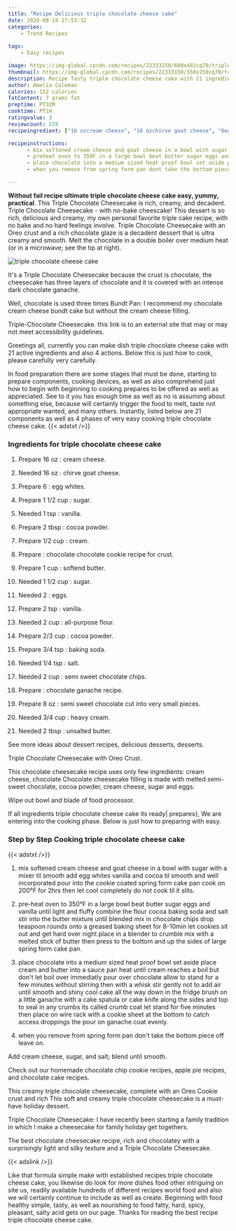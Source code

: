 ```yaml
---
title: "Recipe Delicious triple chocolate cheese cake"
date: 2020-08-19 17:53:32
categories:
    - Trend Recipes
    
tags:
    - Easy recipes

image: https://img-global.cpcdn.com/recipes/22333150/680x482cq70/triple-chocolate-cheese-cake-recipe-main-photo.jpg
thumbnail: https://img-global.cpcdn.com/recipes/22333150/350x250cq70/triple-chocolate-cheese-cake-recipe-main-photo.jpg
description: Recipe Tasty triple chocolate cheese cake with 21 ingredients and 4 stages of easy cooking.
author: Amelia Coleman
calories: 152 calories
fatContent: 7 grams fat
preptime: PT32M
cooktime: PT1H
ratingvalue: 3
reviewcount: 228
recipeingredient: ["16 ozcream cheese", "16 ozchirve goat cheese", "6egg whites", "1 1/2 cupsugar", "1 tspvanilla", "2 tbspcocoa powder", "1/2 cupcream", "chocolate chocolate cookie recipe for crust", "1 cupsoftend butter", "1 1/2 cupsugar", "2eggs", "2 tspvanilla", "2 cupallpurpose flour", "2/3 cupcocoa powder", "3/4 tspbaking soda", "1/4 tspsalt", "2 cupsemi sweet chocolate chips", "chocolate ganache recipe", "8 ozsemi sweet chocolate cut into very small pieces", "3/4 cupheavy cream", "2 tbspunsalted butter"]

recipeinstructions: 
      - mix softened cream cheese and goat cheese in a bowl with sugar with a mixer til smooth add egg whites vanilla and cocoa til smooth and well incorporated pour into the cookie coated spring form cake pan cook on 200F for 2hrs then let cool completely do not cook til it slits 
      - preheat oven to 350F in a large bowl beat butter sugar eggs and vanilla until light and fluffy combine the flour cocoa baking soda and salt stir into the butter mixture until blended mix in chocolate chips drop teaspoon rounds onto a greased baking sheet for 810min let cookies sit out and get hard over night place in a blender to crumble mix with a melted stick of butter then press to the bottom and up the sides of large spring form cake pan 
      - place chocolate into a medium sized heat proof bowl set aside place cream and butter into a sauce pan heat until cream reaches a boil but dont let boil over immediatly pour over chocolate allow to stand for a few minutes without stirring then with a whisk stir gently not to add air until smooth and shiny cool cake all the way down in the fridge brush on a little ganache with a cake spatula or cake knife along the sides and top to seal in any crumbs its called crumb coat let stand for five minutes then place on wire rack with a cookie sheet at the bottom to catch access droppings the pour on ganache coat evenly 
      - when you remove from spring form pan dont take the bottom piece off leave on

---
```




**Without fail recipe ultimate triple chocolate cheese cake easy, yummy, practical**. This Triple Chocolate Cheesecake is rich, creamy, and decadent. Triple Chocolate Cheesecake - with no-bake cheescake! This dessert is so rich, delicious and creamy, my own personal favorite triple cake recipe, with no bake and no hard feelings involve. Triple Chocolate Cheesecake with an Oreo crust and a rich chocolate glaze is a decadent dessert that is ultra creamy and smooth. Melt the chocolate in a double boiler over medium heat (or in a microwave; see the tip at right).


![triple chocolate cheese cake](https://img-global.cpcdn.com/recipes/22333150/680x482cq70/triple-chocolate-cheese-cake-recipe-main-photo.jpg "triple chocolate cheese cake")



It&#39;s a Triple Chocolate Cheesecake because the crust is chocolate, the cheesecake has three layers of chocolate and it is covered with an intense dark chocolate ganache.

Well, chocolate is used three times Bundt Pan: I recommend my chocolate cream cheese bundt cake but without the cream cheese filling.

Triple-Chocolate Cheesecake. this link is to an external site that may or may not meet accessibility guidelines.


Greetings all, currently you can make dish triple chocolate cheese cake with 21 active ingredients and also 4 actions. Below this is just how to cook, please carefully very carefully.

In food preparation there are some stages that must be done, starting to prepare components, cooking devices, as well as also comprehend just how to begin with beginning to cooking prepares to be offered as well as appreciated. See to it you has enough time as well as no is assuming about something else, because will certainly trigger the food to melt, taste not appropriate wanted, and many others. Instantly, listed below are 21 components as well as 4 phases of very easy cooking triple chocolate cheese cake.
{{< adstxt />}}

### Ingredients for triple chocolate cheese cake


1. Prepare 16 oz : cream cheese.

1. Needed 16 oz : chirve goat cheese.

1. Prepare 6 : egg whites.

1. Prepare 1 1/2 cup : sugar.

1. Needed 1 tsp : vanilla.

1. Prepare 2 tbsp : cocoa powder.

1. Prepare 1/2 cup : cream.

1. Prepare  : chocolate chocolate cookie recipe for crust.

1. Prepare 1 cup : softend butter.

1. Needed 1 1/2 cup : sugar.

1. Needed 2 : eggs.

1. Prepare 2 tsp : vanilla.

1. Needed 2 cup : all-purpose flour.

1. Prepare 2/3 cup : cocoa powder.

1. Prepare 3/4 tsp : baking soda.

1. Needed 1/4 tsp : salt.

1. Needed 2 cup : semi sweet chocolate chips.

1. Prepare  : chocolate ganache recipe.

1. Prepare 8 oz : semi sweet chocolate cut into very small pieces.

1. Needed 3/4 cup : heavy cream.

1. Needed 2 tbsp : unsalted butter.


See more ideas about dessert recipes, delicious desserts, desserts.

Triple Chocolate Cheesecake with Oreo Crust.

This chocolate cheesecake recipe uses only few ingredients: cream cheese, chocolate Chocolate cheesecake filling is made with melted semi-sweet chocolate, cocoa powder, cream cheese, sugar and eggs.

Wipe out bowl and blade of food processor.


If all ingredients triple chocolate cheese cake its ready| prepares}, We are entering into the cooking phase. Below is just how to preparing with easy.

### Step by Step Cooking triple chocolate cheese cake

{{< adstxt />}}


1. mix softened cream cheese and goat cheese in a bowl with sugar with a mixer til smooth add egg whites vanilla and cocoa til smooth and well incorporated pour into the cookie coated spring form cake pan cook on 200°F for 2hrs then let cool completely do not cook til it slits.



1. pre-heat oven to 350°F in a large bowl beat butter sugar eggs and vanilla until light and fluffy combine the flour cocoa baking soda and salt stir into the butter mixture until blended mix in chocolate chips drop teaspoon rounds onto a greased baking sheet for 8-10min let cookies sit out and get hard over night place in a blender to crumble mix with a melted stick of butter then press to the bottom and up the sides of large spring form cake pan.



1. place chocolate into a medium sized heat proof bowl set aside place cream and butter into a sauce pan heat until cream reaches a boil but don&#39;t let boil over immediatly pour over chocolate allow to stand for a few minutes without stirring then with a whisk stir gently not to add air until smooth and shiny cool cake all the way down in the fridge brush on a little ganache with a cake spatula or cake knife along the sides and top to seal in any crumbs its called crumb coat let stand for five minutes then place on wire rack with a cookie sheet at the bottom to catch access droppings the pour on ganache coat evenly.



1. when you remove from spring form pan don&#39;t take the bottom piece off leave on.




Add cream cheese, sugar, and salt; blend until smooth.

Check out our homemade chocolate chip cookie recipes, apple pie recipes, and chocolate cake recipes.

This creamy triple chocolate cheesecake, complete with an Oreo Cookie crust and rich This soft and creamy triple chocolate cheesecake is a must-have holiday dessert.

Triple Chocolate Cheesecake: I have recently been starting a family tradition in which I make a cheesecake for family holiday get togethers.

The best chocolate cheesecake recipe, rich and chocolatey with a surprisingly light and silky texture and a Triple Chocolate Cheesecake.


{{< adslink />}}

Like that formula simple make with established recipes triple chocolate cheese cake, you likewise do look for more dishes food other intriguing on site us, readily available hundreds of different recipes world food and also we will certainly continue to include as well as create. Beginning with food healthy simple, tasty, as well as nourishing to food fatty, hard, spicy, pleasant, salty acid gets on our page. Thanks for reading the best recipe triple chocolate cheese cake.
